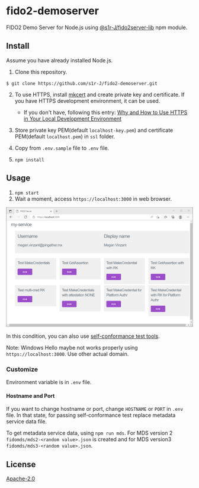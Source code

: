fido2-demoserver
==

FIDO2 Demo Server for Node.js using [@s1r-J/fido2server-lib](https://github.com/s1r-J/fido2server-lib) npm module.

## Install

Assume you have already installed Node.js.

1. Clone this repository.

```
$ git clone https://github.com/s1r-J/fido2-demoserver.git
```

2. To use HTTPS, install [mkcert](https://github.com/FiloSottile/mkcert) and create private key and certificate. If you have HTTPS development environment, it can be used.
    - If you don't have, following this entry: [Why and How to Use HTTPS in Your Local Development Environment](https://auth0.com/blog/using-https-in-your-development-environment/)

3. Store private key PEM(default `localhost-key.pem`) and certificate PEM(default `localhost.pem`) in `ssl` folder.
4. Copy from `.env.sample` file to `.env` file.
5. `npm install`

## Usage

1. `npm start`
2. Wait a moment, access `https://localhost:3000` in web browser.

![index](./img/index.png)

In this condition, you can also use [self-conformance test tools](https://fidoalliance.org/certification/functional-certification/conformance/).

Note: Windows Hello maybe not works properly using `https://localhost:3000`. Use other actual domain.

### Customize

Environment variable is in `.env` file.

#### Hostname and Port

If you want to change hostname or port, change `HOSTNAME` or `PORT` in `.env` file.
In that state, for passing self-conformance test replace metadata service data file.

To get metadata service data, using `npm run mds`.
For MDS version 2 `fidomds/mds2-<random value>.json` is created
and for MDS version3 `fidomds/mds3-<random value>.json`.

## License

[Apache-2.0](http://www.apache.org/licenses/LICENSE-2.0.html)
